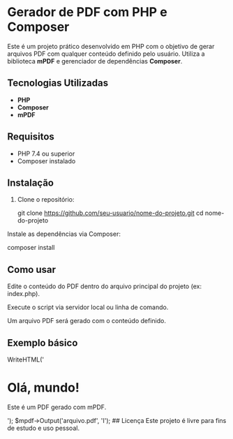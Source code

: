 # Gerador de PDF com PHP e Composer

Este é um projeto prático desenvolvido em PHP com o objetivo de gerar arquivos PDF com qualquer conteúdo definido pelo usuário. Utiliza a biblioteca **mPDF** e gerenciador de dependências **Composer**.

## Tecnologias Utilizadas

- **PHP**
- **Composer**
- **mPDF**

## Requisitos

- PHP 7.4 ou superior
- Composer instalado

## Instalação

1. Clone o repositório:

   git clone https://github.com/seu-usuario/nome-do-projeto.git
   cd nome-do-projeto

Instale as dependências via Composer:

composer install

## Como usar
Edite o conteúdo do PDF dentro do arquivo principal do projeto (ex: index.php).

Execute o script via servidor local ou linha de comando.

Um arquivo PDF será gerado com o conteúdo definido.

## Exemplo básico

<?php
require_once __DIR__ . '/vendor/autoload.php';

$mpdf = new \Mpdf\Mpdf();
$mpdf->WriteHTML('<h1>Olá, mundo!</h1><p>Este é um PDF gerado com mPDF.</p>');
$mpdf->Output('arquivo.pdf', 'I');

## Licença

Este projeto é livre para fins de estudo e uso pessoal.


